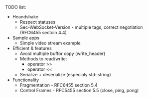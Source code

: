 TODO list:
* Heandshake
  * Respect statuses
  * Sec-WebSocket-Version - multiple tags, correct negotiation (RFC6455 sectoin 4.4)
* Sample apps
  * Simple video stream example
* Efficient & features
  * Avoid multiple buffor copy (write_header)
  * Methods to read/write:
    * operator >>
    * operator <<
  * Serialize + deserialize (especialy std::string)
* Functionality
  * Fragmentation - RFC6455 section 5.4
  * Control Frames - RFC5455 section 5.5 (close, ping, pong)

